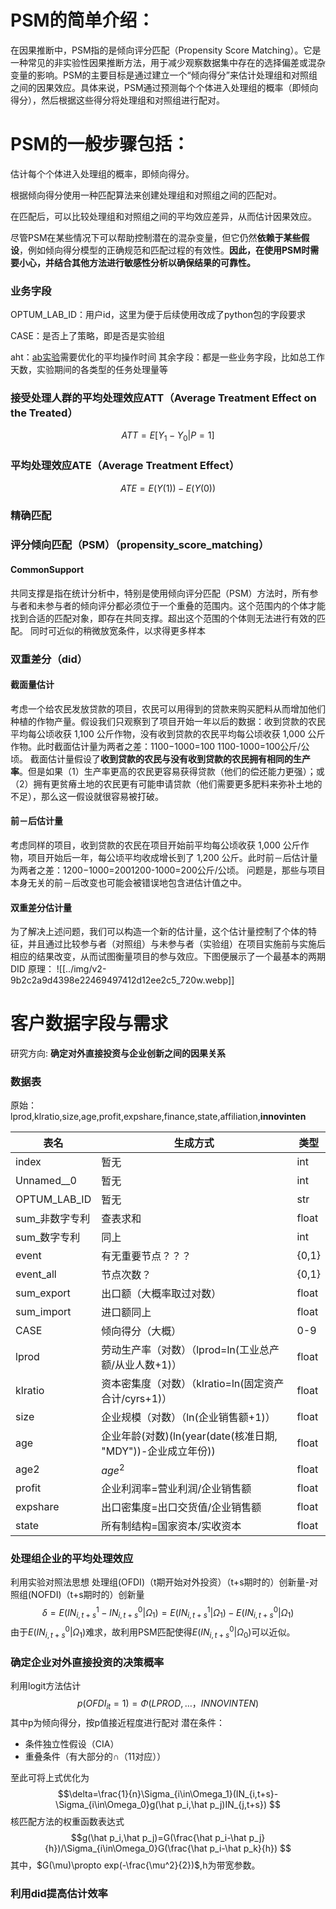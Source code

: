 # PSM的简单介绍：

在因果推断中，PSM指的是倾向评分匹配（Propensity Score Matching）。它是一种常见的非实验性因果推断方法，用于减少观察数据集中存在的选择偏差或混杂变量的影响。PSM的主要目标是通过建立一个“倾向得分”来估计处理组和对照组之间的因果效应。具体来说，PSM通过预测每个个体进入处理组的概率（即倾向得分），然后根据这些得分将处理组和对照组进行配对。

  

# PSM的一般步骤包括：

估计每个个体进入处理组的概率，即倾向得分。

根据倾向得分使用一种匹配算法来创建处理组和对照组之间的匹配对。

在匹配后，可以比较处理组和对照组之间的平均效应差异，从而估计因果效应。

尽管PSM在某些情况下可以帮助控制潜在的混杂变量，但它仍然**依赖于某些假设**，例如倾向得分模型的正确规范和匹配过程的有效性。**因此，在使用PSM时需要小心，并结合其他方法进行敏感性分析以确保结果的可靠性。**

### 业务字段
OPTUM_LAB_ID：用户id，这里为便于后续使用改成了python包的字段要求

CASE：是否上了策略，即是否是实验组

aht：[ab实验](https://zhida.zhihu.com/search?content_id=235936017&content_type=Article&match_order=1&q=ab%E5%AE%9E%E9%AA%8C&zhida_source=entity)需要优化的平均操作时间
其余字段：都是一些业务字段，比如总工作天数，实验期间的各类型的任务处理量等


### 接受处理人群的平均处理效应ATT（Average Treatment Effect on the Treated）
$$ATT = E[Y_1-Y_0|P=1]$$
### 平均处理效应ATE（Average Treatment Effect）
$$ATE = E(Y(1))-E(Y(0))$$
### 精确匹配
### 评分倾向匹配（PSM）（propensity_score_matching）
#### CommonSupport
共同支撑是指在统计分析中，特别是使用倾向评分匹配（PSM）方法时，所有参与者和未参与者的倾向评分都必须位于一个重叠的范围内。这个范围内的个体才能找到合适的匹配对象，即存在共同支撑。超出这个范围的个体则无法进行有效的匹配。
同时可近似的稍微放宽条件，以求得更多样本

### 双重差分（did）
#### 截面量估计
考虑一个给农民发放贷款的项目，农民可以用得到的贷款来购买肥料从而增加他们种植的作物产量。假设我们只观察到了项目开始一年以后的数据：收到贷款的农民平均每公顷收获 1,100 公斤作物，没有收到贷款的农民平均每公顷收获 1,000 公斤作物。此时截面估计量为两者之差：1100−1000=100 1100-1000=100公斤/公顷。
截面估计量假设了**收到贷款的农民与没有收到贷款的农民拥有相同的生产率**。但是如果（1）生产率更高的农民更容易获得贷款（他们的偿还能力更强）；或（2）拥有更贫瘠土地的农民更有可能申请贷款（他们需要更多肥料来弥补土地的不足），那么这一假设就很容易被打破。
#### 前－后估计量
考虑同样的项目，收到贷款的农民在项目开始前平均每公顷收获 1,000 公斤作物，项目开始后一年，每公顷平均收成增长到了 1,200 公斤。此时前－后估计量为两者之差：1200−1000=2001200-1000=200公斤/公顷。
问题是，那些与项目本身无关的前－后改变也可能会被错误地包含进估计值之中。

#### 双重差分估计量
为了解决上述问题，我们可以构造一个新的估计量，这个估计量控制了个体的特征，并且通过比较参与者（对照组）与未参与者（实验组）在项目实施前与实施后相应的结果改变，从而试图衡量项目的参与效应。下图便展示了一个最基本的两期 DID 原理：
![[../img/v2-9b2c2a9d4398e22469497412d12ee2c5_720w.webp]]

# 客户数据字段与需求
研究方向: **确定对外直接投资与企业创新之间的因果关系**

### 数据表

原始：lprod,klratio,size,age,profit,expshare,finance,state,affiliation,**innovinten**

| 表名           | 生成方式                                         | 类型    |
| ------------ | -------------------------------------------- | ----- |
| index        | 暂无                                           | int   |
| Unnamed__0   | 暂无                                           | int   |
| OPTUM_LAB_ID | 暂无                                           | str   |
| sum_非数字专利    | 查表求和                                         | float |
| sum_数字专利     | 同上                                           | int   |
| event        | 有无重要节点？？？                                    | {0,1} |
| event_all    | 节点次数？                                        | {0,1} |
| sum_export   | 出口额（大概率取过对数）                                 | float |
| sum_import   | 进口额同上                                        | float |
| CASE         | 倾向得分（大概）                                     | 0-9   |
| lprod        | 劳动生产率（对数）（lprod=ln(工业总产额/从业人数+1)）            | float |
| klratio      | 资本密集度（对数）（klratio=ln(固定资产合计/cyrs+1)）         | float |
| size         | 企业规模（对数）（ln(企业销售额+1)）                        | float |
| age          | 企业年龄(对数)(ln(year(date(核准日期, "MDY"))-企业成立年份)) | float |
| age2         | $age^2$                                      | float |
| profit       | 企业利润率=营业利润/企业销售额                             | float |
| expshare     | 出口密集度=出口交货值/企业销售额                            | float |
| state        | 所有制结构=国家资本/实收资本                              | float |

### 处理组企业的平均处理效应

利用实验对照法思想
处理组(OFDI)（t期开始对外投资）（t+s期时的）创新量-对照组(NOFDI)（t+s期时的）创新量
$$\delta=E(IN^1_{i,t+s}-IN^0_{i,t+s}|\Omega_1)=E(IN^1_{i,t+s}|\Omega_1)-E(IN^0_{i,t+s}|\Omega_1)$$
由于$E(IN^0_{i,t+s}|\Omega_1)$难求，故利用PSM匹配使得$E(IN^0_{i,t+s}|\Omega_0)$可以近似。

### 确定企业对外直接投资的决策概率

利用logit方法估计
$$p(OFDI_{it}=1)=\Phi(LPROD,\dots，INNOVINTEN) $$
其中p为倾向得分，按p值接近程度进行配对
潜在条件：
 - 条件独立性假设（CIA）
 - 重叠条件（有大部分的∩（11对应））

至此可将上式优化为
$$\delta=\frac{1}{n}\Sigma_{i\in\Omega_1}(IN_{i,t+s}-\Sigma_{i\in\Omega_0}g(\hat p_i,\hat p_j)IN_{j,t+s}) $$
核匹配方法的权重函数表达式
$$g(\hat p_i,\hat p_j)=G(\frac{\hat p_i-\hat p_j}{h})/\Sigma_{i\in\Omega_0}G(\frac{\hat p_i-\hat p_k}{h}) $$
其中，$G(\mu)\propto exp(-\frac{\mu^2}{2})$,h为带宽参数。

### 利用did提高估计效率




